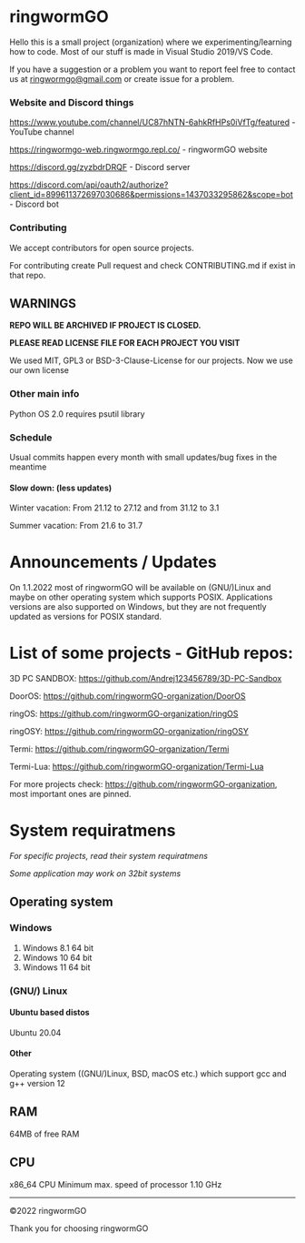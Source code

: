 # ringwormGO
Hello this is a small project (organization) where we experimenting/learning how to code. Most of our stuff is made in Visual Studio 2019/VS Code.

If you have a suggestion or a problem you want to report feel free to contact us at ringwormgo@gmail.com or create issue for a problem.

### Website and Discord things
https://www.youtube.com/channel/UC87hNTN-6ahkRfHPs0iVfTg/featured - YouTube channel

https://ringwormgo-web.ringwormgo.repl.co/ - ringwormGO website

https://discord.gg/zyzbdrDRQF - Discord server

https://discord.com/api/oauth2/authorize?client_id=899611372697030686&permissions=1437033295862&scope=bot - Discord bot

### Contributing
We accept contributors for open source projects.

For contributing create Pull request and check CONTRIBUTING.md if exist in that repo.

## WARNINGS

**REPO WILL BE ARCHIVED IF PROJECT IS CLOSED.**

**PLEASE READ LICENSE FILE FOR EACH PROJECT YOU VISIT**

We used MIT, GPL3 or BSD-3-Clause-License for our projects.
Now we use our own license

### Other main info
Python OS 2.0 requires psutil library

### Schedule
Usual commits happen every month with small updates/bug fixes in the meantime

#### Slow down: (less updates)
Winter vacation: From 21.12 to 27.12 and from 31.12 to 3.1

Summer vacation: From 21.6 to 31.7

# Announcements / Updates
On 1.1.2022 most of ringwormGO will be available on (GNU/)Linux and maybe on other operating system which supports POSIX.
Applications versions are also supported on Windows, but they are not frequently updated as versions for POSIX standard.

# List of some projects - GitHub repos:

3D PC SANDBOX: https://github.com/Andrej123456789/3D-PC-Sandbox

DoorOS: https://github.com/ringwormGO-organization/DoorOS

ringOS: https://github.com/ringwormGO-organization/ringOS

ringOSY: https://github.com/ringwormGO-organization/ringOSY

Termi: https://github.com/ringwormGO-organization/Termi

Termi-Lua: https://github.com/ringwormGO-organization/Termi-Lua

For more projects check: https://github.com/ringwormGO-organization, most important ones are pinned.

# System requiratmens
*For specific projects, read their system requiratmens*

*Some application may work on 32bit systems*

## Operating system
### Windows
1. Windows 8.1 64 bit
2. Windows 10 64 bit
3. Windows 11 64 bit

### (GNU/) Linux
#### Ubuntu based distos
Ubuntu 20.04

#### Other
Operating system ((GNU/)Linux, BSD, macOS etc.) which support gcc and g++ version 12

## RAM
64MB of free RAM

## CPU
x86_64 CPU
Minimum max. speed of processor 1.10 GHz
__________

©2022 ringwormGO

Thank you for choosing ringwormGO
